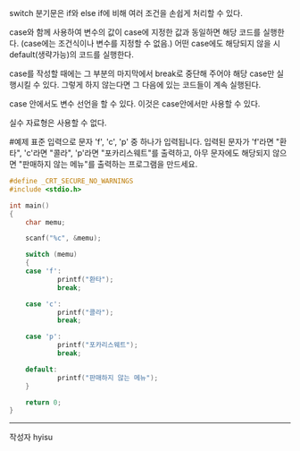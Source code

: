 switch 분기문은 if와 else if에 비해 여러 조건을 손쉽게 처리할 수 있다.

case와 함께 사용하여 변수의 값이 case에 지정한 값과 동일하면 해당 코드를 실행한다. 
(case에는 조건식이나 변수를 지정할 수 없음.)
어떤 case에도 해당되지 않을 시 default(생략가능)의 코드를 실행한다.

case를 작성할 때에는 그 부분의 마지막에서 break로 중단해  주어야 해당 case만 실행시킬 수 있다. 그렇게 하지 않는다면 그 다음에 있는 코드들이 계속 실행된다.

case 안에서도 변수 선언을 할 수 있다. 이것은 case안에서만 사용할 수 있다.

실수 자료형은 사용할 수 없다.

#예제 
표준 입력으로 문자 'f', 'c', 'p' 중 하나가 입력됩니다. 입력된 문자가 'f'라면 "환타", 'c'라면 "콜라", 'p'라면 "포카리스웨트"를 출력하고, 아무 문자에도 해당되지 않으면 "판매하지 않는 메뉴"를 출력하는 프로그램을 만드세요.

```c
#define _CRT_SECURE_NO_WARNINGS
#include <stdio.h>

int main()
{
    char memu;

    scanf("%c", &memu);

    switch (memu)
    {
    case 'f':
            printf("환타");
            break;

    case 'c':
            printf("콜라");
            break;

    case 'p':
            printf("포카리스웨트");
            break;

    default:
            printf("판매하지 않는 메뉴");
    }

    return 0;
}
```

---

작성자 hyisu

